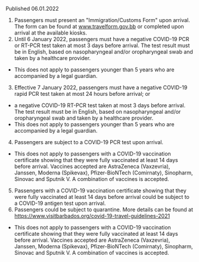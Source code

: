 Published 06.01.2022
1. Passengers must present an "Immigration/Customs Form" upon arrival. The form can be found at <a href="http://www.travelform.gov.bb">www.travelform.gov.bb</a> or completed upon arrival at the available kiosks.
2. Until 6 January 2022, passengers must have a negative COVID-19 PCR or RT-PCR test taken at most 3 days before arrival. The test result must be in English, based on nasopharyngeal and/or oropharyngeal swab and taken by a healthcare provider.
- This does not apply to passengers younger than 5 years who are accompanied by a legal guardian.
3. Effective 7 January 2022, passengers must have a negative COVID-19 rapid PCR test taken at most 24 hours before arrival; or
- a negative COVID-19 RT-PCR test taken at most 3 days before arrival.
The test result must be in English, based on nasopharyngeal and/or oropharyngeal swab and taken by a healthcare provider.
- This does not apply to passengers younger than 5 years who are accompanied by a legal guardian.
4. Passengers are subject to a COVID-19 PCR test upon arrival.
- This does not apply to passengers with a COVID-19 vaccination certificate showing that they were fully vaccinated at least 14 days before arrival. Vaccines accepted are AstraZeneca (Vaxzevria), Janssen, Moderna (Spikevax), Pfizer-BioNTech (Comirnaty), Sinopharm, Sinovac and Sputnik V. A combination of vaccines is accepted.
5. Passengers with a COVID-19 vaccination certificate showing that they were fully vaccinated at least 14 days before arrival could be subject to a COVID-19 antigen test upon arrival.
6. Passengers could be subject to quarantine. More details can be found at <a href="https://www.visitbarbados.org/covid-19-travel-guidelines-2021">https://www.visitbarbados.org/covid-19-travel-guidelines-2021</a>
- This does not apply to passengers with a COVID-19 vaccination certificate showing that they were fully vaccinated at least 14 days before arrival. Vaccines accepted are AstraZeneca (Vaxzevria), Janssen, Moderna (Spikevax), Pfizer-BioNTech (Comirnaty), Sinopharm, Sinovac and Sputnik V. A combination of vaccines is accepted.